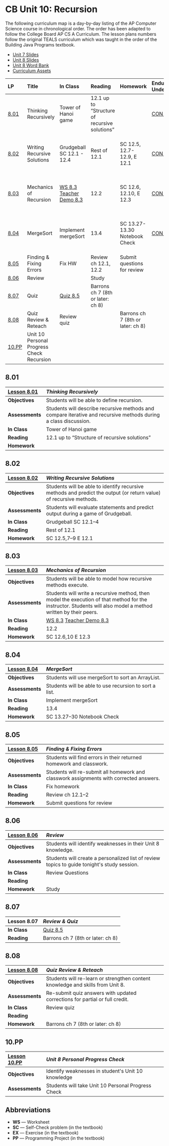 # CB Unit 10: Recursion

The following curriculum map is a day-by-day listing of the AP Computer Science course in
chronological order. The order has been adapted to follow the College Board AP CS A Curriculum. The lesson plans numbers follow the original TEALS curriculum which was taught in the order of the Building Java Programs textbook.  

- [Unit 7 Slides][]
- [Unit 8 Slides][]
- [Unit 8 Word Bank][]
- [Curriculum Assets][]

| LP | Title | In Class | Reading | Homework | Enduring Understanding | Learning Objective | Essential knowledge |
| :-- | :-- | :----- | :--- | :----- | :-- | :-- | :-- |
| [8.01][] |Thinking Recursively|Tower of Hanoi game|12.1 up to “Structure of recursive solutions”||[CON-2][]|[CON-2.O][]|[CON-2.O.1][],[CON-2.O.2][],[CON-2.O.3][],[CON-2.O.4][],[CON-2.O.5][]
| [8.02][] |Writing Recursive Solutions|Grudgeball SC 12.1 - 12.4|Rest of 12.1|SC 12.5, 12.7-12.9, E 12.1|[CON-2][]|[CON-2.O][]|[CON-2.O.1][],[CON-2.O.2][],[CON-2.O.3][],[CON-2.O.4][],[CON-2.O.5][]
| [8.03][] |Mechanics of Recursion|[WS 8.3][] [Teacher Demo 8.3][]|12.2|SC 12.6, 12.10, E 12.3|[CON-2][]|[CON-2.O][]|[CON-2.O.1][],[CON-2.O.2][],[CON-2.O.3][],[CON-2.O.4][],[CON-2.O.5][]
| [8.04][] |MergeSort|Implement mergeSort|13.4|SC 13.27-13.30 Notebook Check|[CON-2][]|[CON-2.P][],[CON-2.Q][]|[CON-2.P.1][],[CON-2.P.2][],[CON-2.P.3][],[CON-2.P.4][],[CON-2.Q.1][]
| [8.05][] |Finding & Fixing Errors|Fix HW|Review ch 12.1, 12.2|Submit questions for review| | | |
| [8.06][] |Review||Study|| | | |
| [8.07][] |Quiz|[Quiz 8.5][]|Barrons ch 7 (8th or later: ch 8)|| | | |
| [8.08][] |Quiz Review & Reteach|Review quiz||Barrons ch 7 (8th or later: ch 8)|| | | |
| [10.PP][] | Unit 10 Personal Progress Check Recursion || | | | | |

## 8.01

| [Lesson 8.01][]   | _Thinking Recursively_
|:----------------|:-----------------------------
| **Objectives**  | Students will be able to define recursion.
| **Assessments** | Students will describe recursive methods and compare iterative and recursive methods during a class discussion.
| **In Class**    | Tower of Hanoi game
| **Reading**     | 12.1 up to “Structure of recursive solutions”
| **Homework**    |

## 8.02

| [Lesson 8.02][]   | _Writing Recursive Solutions_
|:----------------|:-----------------------------
| **Objectives**  | Students will be able to identify recursive methods and predict the output (or return value) of recursive methods.
| **Assessments** | Students will evaluate statements and predict output during a game of Grudgeball.
| **In Class**    | Grudgeball SC 12.1–4
| **Reading**     | Rest of 12.1
| **Homework**    | SC 12.5,7–9 E 12.1

## 8.03

| [Lesson 8.03][]   | _Mechanics of Recursion_
|:----------------|:-----------------------------
| **Objectives**  | Students will be able to model how recursive methods execute.
| **Assessments** | Students will write a recursive method, then model the execution of that method for the instructor. Students will also model a method written by their peers.
| **In Class**    | [WS 8.3][] [Teacher Demo 8.3][]
| **Reading**     | 12.2
| **Homework**    | SC 12.6,10 E 12.3

## 8.04

| [Lesson 8.04][]   | _MergeSort_
|:----------------|:-----------------------------
| **Objectives**  | Students will use mergeSort to sort an ArrayList.
| **Assessments** | Students will be able to use recursion to sort a list.
| **In Class**    | Implement mergeSort
| **Reading**     | 13.4
| **Homework**    | SC 13.27–30 Notebook Check

## 8.05

| [Lesson 8.05][]   | _Finding & Fixing Errors_
|:----------------|:-----------------------------
| **Objectives**  | Students will find errors in their returned homework and classwork.
| **Assessments** | Students will re-submit all homework and classwork assignments with corrected answers.
| **In Class**    | Fix homework
| **Reading**     | Review ch 12.1–2
| **Homework**    | Submit questions for review

## 8.06

| [Lesson 8.06][]   | _Review_
|:----------------|:-----------------------------
| **Objectives**  | Students will identify weaknesses in their Unit 8 knowledge.
| **Assessments** | Students will create a personalized list of review topics to guide tonight's study session.
| **In Class**    | Review Questions
| **Reading**     |
| **Homework**    | Study

## 8.07

| Lesson 8.07     | _Review & Quiz_
|:----------------|:-----------------------------
| **In Class**    | [Quiz 8.5][]
| **Reading**    | Barrons ch 7 (8th or later: ch 8)

## 8.08

| [Lesson 8.08][]   | _Quiz Review & Reteach_
|:----------------|:-----------------------------
| **Objectives**  | Students will re-learn or strengthen content knowledge and skills from Unit 8.
| **Assessments** | Re-submit quiz answers with updated corrections for partial or full credit.
| **In Class**    | Review quiz
| **Reading**     |
| **Homework**    | Barrons ch 7 (8th or later: ch 8)

## 10.PP

| [Lesson 10.PP][]   | _Unit 8 Personal Progress Check_
|:----------------|:-----------------------------
| **Objectives**  | Identify weaknesses in student's Unit 10 knowledge
| **Assessments** | Students will take Unit 10 Personal Progress Check

## Abbreviations

- **WS** — Worksheet
- **SC** — Self-Check problem (in the textbook)
- **EX** — Exercise (in the textbook)
- **PP** — Programming Project (in the textbook)


[8.00]: Unit8/Lesson-800.md
[8.01]: Unit8/Lesson-801.md
[8.02]: Unit8/Lesson-802.md
[8.03]: Unit8/Lesson-803.md
[8.04]: Unit8/Lesson-804.md
[8.05]: Unit8/Lesson-805.md
[8.06]: Unit8/Lesson-806.md
[8.07]: #807
[8.08]: Unit8/Lesson-808.md
[Curriculum Assets]: ../Assets.md

[Lesson 8.00]: Unit8/Lesson-800.md
[Lesson 8.01]: Unit8/Lesson-801.md
[Lesson 8.02]: Unit8/Lesson-802.md
[Lesson 8.03]: Unit8/Lesson-803.md
[Lesson 8.04]: Unit8/Lesson-804.md
[Lesson 8.05]: Unit8/Lesson-805.md
[Lesson 8.06]: Unit8/Lesson-806.md
[Lesson 8.08]: Unit8/Lesson-808.md

[10.PP]: Lesson-10PP.md
[Lesson 10.PP]: Lesson-10PP.md

[Quiz 8.5]: https://raw.githubusercontent.com/TEALSK12/apcsa-public/master/curriculum/Unit8/Quiz%208.5.docx
[Teacher Demo 8.3]: https://raw.githubusercontent.com/TEALSK12/apcsa-public/master/curriculum/Unit8/Teacher%20Demo%208.3.docx
[Unit 7 Slides]:    https://raw.githubusercontent.com/TEALSK12/apcsa-public/master/curriculum/Unit7/Unit7.pptx
[Unit 8 Slides]:    https://raw.githubusercontent.com/TEALSK12/apcsa-public/master/curriculum/Unit8/Unit8.pptx
[Unit 8 Word Bank]: https://raw.githubusercontent.com/TEALSK12/apcsa-public/master/curriculum/Unit8/Unit%208%20Word%20Bank.docx
[WS 8.3]:   https://raw.githubusercontent.com/TEALSK12/apcsa-public/master/curriculum/Unit8/WS%208.3.docx

[CON-1.A.1]:eu_lo_ek.md#con-1.a.1
[CON-1.A.2]:eu_lo_ek.md#con-1.a.2
[CON-1.A.3]:eu_lo_ek.md#con-1.a.3
[CON-1.A.4]:eu_lo_ek.md#con-1.a.4
[CON-1.A.5]:eu_lo_ek.md#con-1.a.5
[CON-1.A.6]:eu_lo_ek.md#con-1.a.6
[CON-1.A.7]:eu_lo_ek.md#con-1.a.7
[CON-1.A.8]:eu_lo_ek.md#con-1.a.8
[CON-1.A]:eu_lo_ek.md#con-1.a
[CON-1.B.1]:eu_lo_ek.md#con-1.b.1
[CON-1.B.2]:eu_lo_ek.md#con-1.b.2
[CON-1.B.3]:eu_lo_ek.md#con-1.b.3
[CON-1.B.4]:eu_lo_ek.md#con-1.b.4
[CON-1.B.5]:eu_lo_ek.md#con-1.b.5
[CON-1.B]:eu_lo_ek.md#con-1.b
[CON-1.C.1]:eu_lo_ek.md#con-1.c.1
[CON-1.C.2]:eu_lo_ek.md#con-1.c.2
[CON-1.C.3]:eu_lo_ek.md#con-1.c.3
[CON-1.C.4]:eu_lo_ek.md#con-1.c.4
[CON-1.C.5]:eu_lo_ek.md#con-1.c.5
[CON-1.C.6]:eu_lo_ek.md#con-1.c.6
[CON-1.C]:eu_lo_ek.md#con-1.c
[CON-1.D.1]:eu_lo_ek.md#con-1.d.1
[CON-1.D.2]:eu_lo_ek.md#con-1.d.2
[CON-1.D.3]:eu_lo_ek.md#con-1.d.3
[CON-1.D.4]:eu_lo_ek.md#con-1.d.4
[CON-1.D]:eu_lo_ek.md#con-1.d
[CON-1.E.1]:eu_lo_ek.md#con-1.e.1
[CON-1.E.2]:eu_lo_ek.md#con-1.e.2
[CON-1.E.3]:eu_lo_ek.md#con-1.e.3
[CON-1.E]:eu_lo_ek.md#con-1.e
[CON-1.F.1]:eu_lo_ek.md#con-1.f.1
[CON-1.F.2]:eu_lo_ek.md#con-1.f.2
[CON-1.F.3]:eu_lo_ek.md#con-1.f.3
[CON-1.F]:eu_lo_ek.md#con-1.f
[CON-1.G.1]:eu_lo_ek.md#con-1.g.1
[CON-1.G.2]:eu_lo_ek.md#con-1.g.2
[CON-1.G.3]:eu_lo_ek.md#con-1.g.3
[CON-1.G]:eu_lo_ek.md#con-1.g
[CON-1.H.1]:eu_lo_ek.md#con-1.h.1
[CON-1.H.2]:eu_lo_ek.md#con-1.h.2
[CON-1.H.3]:eu_lo_ek.md#con-1.h.3
[CON-1.H.4]:eu_lo_ek.md#con-1.h.4
[CON-1.H]:eu_lo_ek.md#con-1.h
[CON-1]:eu_lo_ek.md#con-1
[CON-2.A.1]:eu_lo_ek.md#con-2.a.1
[CON-2.A.2]:eu_lo_ek.md#con-2.a.2
[CON-2.A.3]:eu_lo_ek.md#con-2.a.3
[CON-2.A.4]:eu_lo_ek.md#con-2.a.4
[CON-2.A.5]:eu_lo_ek.md#con-2.a.5
[CON-2.A]:eu_lo_ek.md#con-2.a
[CON-2.B]:eu_lo_ek.md#con-2.b
[CON-2.C.1]:eu_lo_ek.md#con-2.c.1
[CON-2.C.2]:eu_lo_ek.md#con-2.c.2
[CON-2.C.3]:eu_lo_ek.md#con-2.c.3
[CON-2.C.4]:eu_lo_ek.md#con-2.c.4
[CON-2.C.5]:eu_lo_ek.md#con-2.c.5
[CON-2.C]:eu_lo_ek.md#con-2.c
[CON-2.D.1]:eu_lo_ek.md#con-2.d.1
[CON-2.D.2]:eu_lo_ek.md#con-2.d.2
[CON-2.D]:eu_lo_ek.md#con-2.d
[CON-2.E.1]:eu_lo_ek.md#con-2.e.1
[CON-2.E.2]:eu_lo_ek.md#con-2.e.2
[CON-2.E.3]:eu_lo_ek.md#con-2.e.3
[CON-2.E.4]:eu_lo_ek.md#con-2.e.4
[CON-2.E.5]:eu_lo_ek.md#con-2.e.5
[CON-2.E]:eu_lo_ek.md#con-2.e
[CON-2.F.1]:eu_lo_ek.md#con-2.f.1
[CON-2.F]:eu_lo_ek.md#con-2.f
[CON-2.G.1]:eu_lo_ek.md#con-2.g.1
[CON-2.G.2]:eu_lo_ek.md#con-2.g.2
[CON-2.G]:eu_lo_ek.md#con-2.g
[CON-2.H.1]:eu_lo_ek.md#con-2.h.1
[CON-2.H]:eu_lo_ek.md#con-2.h
[CON-2.I.1.i]:eu_lo_ek.md#con-2.i.1.i
[CON-2.I.1.ii]:eu_lo_ek.md#con-2.i.1.ii
[CON-2.I.1.iii]:eu_lo_ek.md#con-2.i.1.iii
[CON-2.I.1.iv]:eu_lo_ek.md#con-2.i.1.iv
[CON-2.I.1.v]:eu_lo_ek.md#con-2.i.1.v
[CON-2.I.1.vi]:eu_lo_ek.md#con-2.i.1.vi
[CON-2.I.1.vii]:eu_lo_ek.md#con-2.i.1.vii
[CON-2.I.1]:eu_lo_ek.md#con-2.i.1
[CON-2.I.2.i]:eu_lo_ek.md#con-2.i.2.i
[CON-2.I.2.ii]:eu_lo_ek.md#con-2.i.2.ii
[CON-2.I.2]:eu_lo_ek.md#con-2.i.2
[CON-2.I]:eu_lo_ek.md#con-2.i
[CON-2.J.1]:eu_lo_ek.md#con-2.j.1
[CON-2.J.2]:eu_lo_ek.md#con-2.j.2
[CON-2.J]:eu_lo_ek.md#con-2.j
[CON-2.K.1]:eu_lo_ek.md#con-2.k.1
[CON-2.K.2]:eu_lo_ek.md#con-2.k.2
[CON-2.K]:eu_lo_ek.md#con-2.k
[CON-2.L.1]:eu_lo_ek.md#con-2.l.1
[CON-2.L]:eu_lo_ek.md#con-2.l
[CON-2.M.1]:eu_lo_ek.md#con-2.m.1
[CON-2.M]:eu_lo_ek.md#con-2.m
[CON-2.N.1]:eu_lo_ek.md#con-2.n.1
[CON-2.N.2]:eu_lo_ek.md#con-2.n.2
[CON-2.N]:eu_lo_ek.md#con-2.n
[CON-2.O.1]:eu_lo_ek.md#con-2.o.1
[CON-2.O.2]:eu_lo_ek.md#con-2.o.2
[CON-2.O.3]:eu_lo_ek.md#con-2.o.3
[CON-2.O.4]:eu_lo_ek.md#con-2.o.4
[CON-2.O.5]:eu_lo_ek.md#con-2.o.5
[CON-2.O]:eu_lo_ek.md#con-2.o
[CON-2.P.1]:eu_lo_ek.md#con-2.p.1
[CON-2.P.2]:eu_lo_ek.md#con-2.p.2
[CON-2.P.3]:eu_lo_ek.md#con-2.p.3
[CON-2.P.4]:eu_lo_ek.md#con-2.p.4
[CON-2.P]:eu_lo_ek.md#con-2.p
[CON-2.Q.1]:eu_lo_ek.md#con-2.q.1
[CON-2.Q]:eu_lo_ek.md#con-2.q
[CON-2]:eu_lo_ek.md#con-2
[IOC-1.A.1]:eu_lo_ek.md#ioc-1.a.1
[IOC-1.A.2]:eu_lo_ek.md#ioc-1.a.2
[IOC-1.A.3]:eu_lo_ek.md#ioc-1.a.3
[IOC-1.A]:eu_lo_ek.md#ioc-1.a
[IOC-1.B.1]:eu_lo_ek.md#ioc-1.b.1
[IOC-1.B.2]:eu_lo_ek.md#ioc-1.b.2
[IOC-1.B]:eu_lo_ek.md#ioc-1.b
[IOC-1]:eu_lo_ek.md#ioc-1
[MOD-1.A.1]:eu_lo_ek.md#mod-1.a.1
[MOD-1.A.2]:eu_lo_ek.md#mod-1.a.2
[MOD-1.A]:eu_lo_ek.md#mod-1.a
[MOD-1.B.1]:eu_lo_ek.md#mod-1.b.1
[MOD-1.B.2]:eu_lo_ek.md#mod-1.b.2
[MOD-1.B]:eu_lo_ek.md#mod-1.b
[MOD-1.C.1]:eu_lo_ek.md#mod-1.c.1
[MOD-1.C.2]:eu_lo_ek.md#mod-1.c.2
[MOD-1.C.3]:eu_lo_ek.md#mod-1.c.3
[MOD-1.C.4]:eu_lo_ek.md#mod-1.c.4
[MOD-1.C.5]:eu_lo_ek.md#mod-1.c.5
[MOD-1.C.6]:eu_lo_ek.md#mod-1.c.6
[MOD-1.C]:eu_lo_ek.md#mod-1.c
[MOD-1.D.1]:eu_lo_ek.md#mod-1.d.1
[MOD-1.D.2]:eu_lo_ek.md#mod-1.d.2
[MOD-1.D.3]:eu_lo_ek.md#mod-1.d.3
[MOD-1.D.4]:eu_lo_ek.md#mod-1.d.4
[MOD-1.D]:eu_lo_ek.md#mod-1.d
[MOD-1.E.1]:eu_lo_ek.md#mod-1.e.1
[MOD-1.E.2]:eu_lo_ek.md#mod-1.e.2
[MOD-1.E.3]:eu_lo_ek.md#mod-1.e.3
[MOD-1.E.4]:eu_lo_ek.md#mod-1.e.4
[MOD-1.E.5]:eu_lo_ek.md#mod-1.e.5
[MOD-1.E.6]:eu_lo_ek.md#mod-1.e.6
[MOD-1.E.7]:eu_lo_ek.md#mod-1.e.7
[MOD-1.E.8]:eu_lo_ek.md#mod-1.e.8
[MOD-1.E]:eu_lo_ek.md#mod-1.e
[MOD-1.F.1]:eu_lo_ek.md#mod-1.f.1
[MOD-1.F.2]:eu_lo_ek.md#mod-1.f.2
[MOD-1.F.3]:eu_lo_ek.md#mod-1.f.3
[MOD-1.F]:eu_lo_ek.md#mod-1.f
[MOD-1.G.1]:eu_lo_ek.md#mod-1.g.1
[MOD-1.G]:eu_lo_ek.md#mod-1.g
[MOD-1.H.1]:eu_lo_ek.md#mod-1.h.1
[MOD-1.H]:eu_lo_ek.md#mod-1.h
[MOD-1]:eu_lo_ek.md#mod-1
[MOD-2.A.1]:eu_lo_ek.md#mod-2.a.1
[MOD-2.A.2]:eu_lo_ek.md#mod-2.a.2
[MOD-2.A.3]:eu_lo_ek.md#mod-2.a.3
[MOD-2.A.4]:eu_lo_ek.md#mod-2.a.4
[MOD-2.A.5]:eu_lo_ek.md#mod-2.a.5
[MOD-2.A.6]:eu_lo_ek.md#mod-2.a.6
[MOD-2.A]:eu_lo_ek.md#mod-2.a
[MOD-2.B.1]:eu_lo_ek.md#mod-2.b.1
[MOD-2.B.2]:eu_lo_ek.md#mod-2.b.2
[MOD-2.B.3]:eu_lo_ek.md#mod-2.b.3
[MOD-2.B.4]:eu_lo_ek.md#mod-2.b.4
[MOD-2.B.5]:eu_lo_ek.md#mod-2.b.5
[MOD-2.B]:eu_lo_ek.md#mod-2.b
[MOD-2.C.1]:eu_lo_ek.md#mod-2.c.1
[MOD-2.C.2]:eu_lo_ek.md#mod-2.c.2
[MOD-2.C.3]:eu_lo_ek.md#mod-2.c.3
[MOD-2.C.4]:eu_lo_ek.md#mod-2.c.4
[MOD-2.C.5]:eu_lo_ek.md#mod-2.c.5
[MOD-2.C]:eu_lo_ek.md#mod-2.c
[MOD-2.D.1]:eu_lo_ek.md#mod-2.d.1
[MOD-2.D.2]:eu_lo_ek.md#mod-2.d.2
[MOD-2.D.3]:eu_lo_ek.md#mod-2.d.3
[MOD-2.D.4]:eu_lo_ek.md#mod-2.d.4
[MOD-2.D.5]:eu_lo_ek.md#mod-2.d.5
[MOD-2.D.6]:eu_lo_ek.md#mod-2.d.6
[MOD-2.D.7]:eu_lo_ek.md#mod-2.d.7
[MOD-2.D]:eu_lo_ek.md#mod-2.d
[MOD-2.E.1]:eu_lo_ek.md#mod-2.e.1
[MOD-2.E.2]:eu_lo_ek.md#mod-2.e.2
[MOD-2.E]:eu_lo_ek.md#mod-2.e
[MOD-2.F.1]:eu_lo_ek.md#mod-2.f.1
[MOD-2.F.2]:eu_lo_ek.md#mod-2.f.2
[MOD-2.F.3]:eu_lo_ek.md#mod-2.f.3
[MOD-2.F.4]:eu_lo_ek.md#mod-2.f.4
[MOD-2.F]:eu_lo_ek.md#mod-2.f
[MOD-2.G.1]:eu_lo_ek.md#mod-2.g.1
[MOD-2.G.2]:eu_lo_ek.md#mod-2.g.2
[MOD-2.G.3]:eu_lo_ek.md#mod-2.g.3
[MOD-2.G.4]:eu_lo_ek.md#mod-2.g.4
[MOD-2.G.5]:eu_lo_ek.md#mod-2.g.5
[MOD-2.G]:eu_lo_ek.md#mod-2.g
[MOD-2.H.1]:eu_lo_ek.md#mod-2.h.1
[MOD-2.H]:eu_lo_ek.md#mod-2.h
[MOD-2]:eu_lo_ek.md#mod-2
[MOD-3.A.1]:eu_lo_ek.md#mod-3.a.1
[MOD-3.A.2]:eu_lo_ek.md#mod-3.a.2
[MOD-3.A.3]:eu_lo_ek.md#mod-3.a.3
[MOD-3.A.4]:eu_lo_ek.md#mod-3.a.4
[MOD-3.A]:eu_lo_ek.md#mod-3.a
[MOD-3.B.1]:eu_lo_ek.md#mod-3.b.1
[MOD-3.B.10]:eu_lo_ek.md#mod-3.b.10
[MOD-3.B.14]:eu_lo_ek.md#mod-3.b.14
[MOD-3.B.15]:eu_lo_ek.md#mod-3.b.15
[MOD-3.B.2]:eu_lo_ek.md#mod-3.b.2
[MOD-3.B.3]:eu_lo_ek.md#mod-3.b.3
[MOD-3.B.4]:eu_lo_ek.md#mod-3.b.4
[MOD-3.B.5]:eu_lo_ek.md#mod-3.b.5
[MOD-3.B.6]:eu_lo_ek.md#mod-3.b.6
[MOD-3.B.7]:eu_lo_ek.md#mod-3.b.7
[MOD-3.B.8]:eu_lo_ek.md#mod-3.b.8
[MOD-3.B.9]:eu_lo_ek.md#mod-3.b.9
[MOD-3.B]:eu_lo_ek.md#mod-3.b
[MOD-3.C.1]:eu_lo_ek.md#mod-3.c.1
[MOD-3.C.2]:eu_lo_ek.md#mod-3.c.2
[MOD-3.C.3]:eu_lo_ek.md#mod-3.c.3
[MOD-3.C.4]:eu_lo_ek.md#mod-3.c.4
[MOD-3.C]:eu_lo_ek.md#mod-3.c
[MOD-3.D.1]:eu_lo_ek.md#mod-3.d.1
[MOD-3.D.2]:eu_lo_ek.md#mod-3.d.2
[MOD-3.D.3]:eu_lo_ek.md#mod-3.d.3
[MOD-3.D]:eu_lo_ek.md#mod-3.d
[MOD-3.E.1]:eu_lo_ek.md#mod-3.e.1
[MOD-3.E.2]:eu_lo_ek.md#mod-3.e.2
[MOD-3.E.3]:eu_lo_ek.md#mod-3.e.3
[MOD-3.E.4]:eu_lo_ek.md#mod-3.e.4
[MOD-3.E]:eu_lo_ek.md#mod-3.e
[MOD-3]:eu_lo_ek.md#mod-3
[VAR-1.A.1]:eu_lo_ek.md#var-1.a.1
[VAR-1.A]:eu_lo_ek.md#var-1.a
[VAR-1.B.1]:eu_lo_ek.md#var-1.b.1
[VAR-1.B.2]:eu_lo_ek.md#var-1.b.2
[VAR-1.B.3]:eu_lo_ek.md#var-1.b.3
[VAR-1.B]:eu_lo_ek.md#var-1.b
[VAR-1.C.1]:eu_lo_ek.md#var-1.c.1
[VAR-1.C.2]:eu_lo_ek.md#var-1.c.2
[VAR-1.C.3]:eu_lo_ek.md#var-1.c.3
[VAR-1.C.4]:eu_lo_ek.md#var-1.c.4
[VAR-1.C]:eu_lo_ek.md#var-1.c
[VAR-1.D.1]:eu_lo_ek.md#var-1.d.1
[VAR-1.D.2]:eu_lo_ek.md#var-1.d.2
[VAR-1.D]:eu_lo_ek.md#var-1.d
[VAR-1.E.1]:eu_lo_ek.md#var-1.e.1
[VAR-1.E.10]:eu_lo_ek.md#var-1.e.10
[VAR-1.E.11]:eu_lo_ek.md#var-1.e.11
[VAR-1.E.12.i]:eu_lo_ek.md#var-1.e.12.i
[VAR-1.E.12.ii]:eu_lo_ek.md#var-1.e.12.ii
[VAR-1.E.12.iii]:eu_lo_ek.md#var-1.e.12.iii
[VAR-1.E.12]:eu_lo_ek.md#var-1.e.12
[VAR-1.E.13]:eu_lo_ek.md#var-1.e.13
[VAR-1.E.2]:eu_lo_ek.md#var-1.e.2
[VAR-1.E.3]:eu_lo_ek.md#var-1.e.3
[VAR-1.E.4]:eu_lo_ek.md#var-1.e.4
[VAR-1.E.5]:eu_lo_ek.md#var-1.e.5
[VAR-1.E]:eu_lo_ek.md#var-1.e
[VAR-1.F.1]:eu_lo_ek.md#var-1.f.1
[VAR-1.F.2]:eu_lo_ek.md#var-1.f.2
[VAR-1.F]:eu_lo_ek.md#var-1.f
[VAR-1.G.1]:eu_lo_ek.md#var-1.g.1
[VAR-1.G.2]:eu_lo_ek.md#var-1.g.2
[VAR-1.G.3]:eu_lo_ek.md#var-1.g.3
[VAR-1.G.4]:eu_lo_ek.md#var-1.g.4
[VAR-1.G]:eu_lo_ek.md#var-1.g
[VAR-1.H.1]:eu_lo_ek.md#var-1.h.1
[VAR-1.H.2]:eu_lo_ek.md#var-1.h.2
[VAR-1.H]:eu_lo_ek.md#var-1.h
[VAR-1]:eu_lo_ek.md#var-1
[VAR-2.A.1]:eu_lo_ek.md#var-2.a.1
[VAR-2.A.2]:eu_lo_ek.md#var-2.a.2
[VAR-2.A.3]:eu_lo_ek.md#var-2.a.3
[VAR-2.A.4]:eu_lo_ek.md#var-2.a.4
[VAR-2.A.5]:eu_lo_ek.md#var-2.a.5
[VAR-2.A.6]:eu_lo_ek.md#var-2.a.6
[VAR-2.A.7]:eu_lo_ek.md#var-2.a.7
[VAR-2.A]:eu_lo_ek.md#var-2.a
[VAR-2.B.1]:eu_lo_ek.md#var-2.b.1
[VAR-2.B.2]:eu_lo_ek.md#var-2.b.2
[VAR-2.B.3]:eu_lo_ek.md#var-2.b.3
[VAR-2.B]:eu_lo_ek.md#var-2.b
[VAR-2.C.1]:eu_lo_ek.md#var-2.c.1
[VAR-2.C.2]:eu_lo_ek.md#var-2.c.2
[VAR-2.C.3]:eu_lo_ek.md#var-2.c.3
[VAR-2.C.4]:eu_lo_ek.md#var-2.c.4
[VAR-2.C]:eu_lo_ek.md#var-2.c
[VAR-2.D.1]:eu_lo_ek.md#var-2.d.1
[VAR-2.D.2]:eu_lo_ek.md#var-2.d.2
[VAR-2.D.3]:eu_lo_ek.md#var-2.d.3
[VAR-2.D.4]:eu_lo_ek.md#var-2.d.4
[VAR-2.D.5]:eu_lo_ek.md#var-2.d.5
[VAR-2.D.6]:eu_lo_ek.md#var-2.d.6
[VAR-2.D.7]:eu_lo_ek.md#var-2.d.7
[VAR-2.D]:eu_lo_ek.md#var-2.d
[VAR-2.E.1]:eu_lo_ek.md#var-2.e.1
[VAR-2.E.2]:eu_lo_ek.md#var-2.e.2
[VAR-2.E.3]:eu_lo_ek.md#var-2.e.3
[VAR-2.E.4]:eu_lo_ek.md#var-2.e.4
[VAR-2.E]:eu_lo_ek.md#var-2.e
[VAR-2.F.1]:eu_lo_ek.md#var-2.f.1
[VAR-2.F.2]:eu_lo_ek.md#var-2.f.2
[VAR-2.F.3]:eu_lo_ek.md#var-2.f.3
[VAR-2.F.4]:eu_lo_ek.md#var-2.f.4
[VAR-2.F.5]:eu_lo_ek.md#var-2.f.5
[VAR-2.F]:eu_lo_ek.md#var-2.f
[VAR-2.G.1]:eu_lo_ek.md#var-2.g.1
[VAR-2.G.2]:eu_lo_ek.md#var-2.g.2
[VAR-2.G.3]:eu_lo_ek.md#var-2.g.3
[VAR-2.G]:eu_lo_ek.md#var-2.g
[VAR-2]:eu_lo_ek.md#var-2